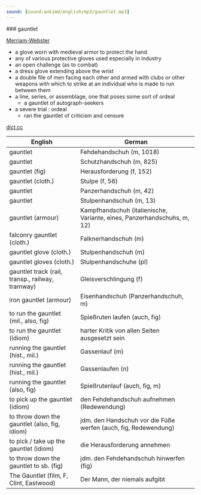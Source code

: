 ```yaml
---
sound: [sound:ankimd/english/mp3/gauntlet.mp3]
---
```


\### gauntlet

[Merriam-Webster](https://www.merriam-webster.com/dictionary/gauntlet)

- a glove worn with medieval armor to protect the hand
- any of various protective gloves used especially in industry
- an open challenge (as to combat)
- a dress glove extending above the wrist
- a double file of men facing each other and armed with clubs or other weapons with which to strike at an individual who is made to run between them
- a line, series, or assemblage, one that poses some sort of ordeal
    - a gauntlet of autograph-seekers
- a severe trial : ordeal
    - ran the gauntlet of criticism and censure

[dict.cc](https://www.dict.cc/gauntlet)

| English        | German       |
| -------------- | ------------ |
| gauntlet | Fehdehandschuh (m, 1018) |
| gauntlet | Schutzhandschuh (m, 825) |
| gauntlet (fig) | Herausforderung (f, 152) |
| gauntlet (cloth.) | Stulpe (f, 56) |
| gauntlet | Panzerhandschuh (m, 42) |
| gauntlet | Stulpenhandschuh (m, 13) |
| gauntlet (armour) | Kampfhandschuh (italienische, Variante, eines, Panzerhandschuhs, m, 12) |
| falconry gauntlet (cloth.) | Falknerhandschuh (m) |
| gauntlet glove (cloth.) | Stulpenhandschuh (m) |
| gauntlet gloves (cloth.) | Stulpenhandschuhe (pl) |
| gauntlet track (rail, transp., railway, tramway) | Gleisverschlingung (f) |
| iron gauntlet (armour) | Eisenhandschuh (Panzerhandschuh, m) |
| to run the gauntlet (mil., also, fig) | Spießruten laufen (auch, fig) |
| to run the gauntlet (idiom) | harter Kritik von allen Seiten ausgesetzt sein |
| running the gauntlet (hist., mil.) | Gassenlauf (m) |
| running the gauntlet (hist., mil.) | Gassenlaufen (n) |
| running the gauntlet (also, fig) | Spießrutenlauf (auch, fig, m) |
| to pick up the gauntlet (idiom) | den Fehdehandschuh aufnehmen (Redewendung) |
| to throw down the gauntlet (also, fig, idiom) | jdm. den Handschuh vor die Füße werfen (auch, fig, Redewendung) |
| to pick / take up the gauntlet (idiom) | die Herausforderung annehmen |
| to throw down the gauntlet to sb. (fig) | jdm. den Fehdehandschuh hinwerfen (fig) |
| The Gauntlet (film, F, Clint, Eastwood) | Der Mann, der niemals aufgibt |
